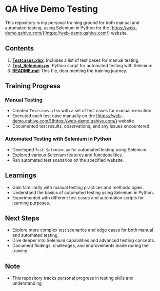 # QA Hive Demo Testing

This repository is my personal training ground for both manual and automated testing, using Selenium in Python for the [https://web-demo.qahive.com/](https://web-demo.qahive.com/) website.

## Contents

1. [**Testcases.xlsx**](/QAHive_Demo/Testcases.xlsx): Includes a list of test cases for manual testing.
2. [**Test_Selenium.py**](/QAHive_Demo/Test_Selenium.py): Python script for automated testing with Selenium.
3. [**README.md**](/QAHive_Demo/README.md): This file, documenting the training journey.

## Training Progress

### Manual Testing

- Created `Testcases.xlsx` with a set of test cases for manual execution.
- Executed each test case manually on the [https://web-demo.qahive.com/](https://web-demo.qahive.com/) website.
- Documented test results, observations, and any issues encountered.

### Automated Testing with Selenium in Python

- Developed `Test_Selenium.py` for automated testing using Selenium.
- Explored various Selenium features and functionalities.
- Ran automated test scenarios on the specified website.

## Learnings

- Gain familiarity with manual testing practices and methodologies.
- Understand the basics of automated testing using Selenium in Python.
- Experimented with different test cases and automation scripts for learning purposes.

## Next Steps

- Explore more complex test scenarios and edge cases for both manual and automated testing.
- Dive deeper into Selenium capabilities and advanced testing concepts.
- Document findings, challenges, and improvements made during the training.

## Note

- This repository tracks personal progress in testing skills and understanding.

